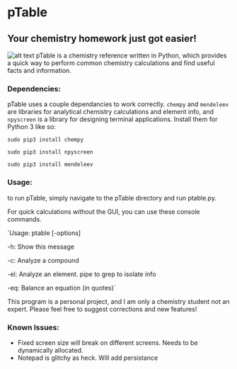 # pTable

##  Your chemistry homework just got easier!
![alt text](https://i.imgur.com/7ogdCFO.png)
pTable is a chemistry reference written in Python, which provides a quick way to perform common chemistry calculations and find useful facts and information.

### Dependencies:

pTable uses a couple dependancies to work correctly. 
`chempy` and `mendeleev` are libraries for analytical chemistry calculations and element info, and `npyscreen` is a library for designing terminal applications.
Install them for Python 3 like so:

`sudo pip3 install chempy`

`sudo pip3 install npyscreen`

`sudo pip3 install mendeleev`

### Usage:

to run pTable, simply navigate to the pTable directory and run ptable.py. 

For quick calculations without the GUI, you can use these console commands.

`Usage: ptable [-options]

-h:   Show this message

-c:  Analyze a compound

-el: Analyze an element. pipe to grep to isolate info

-eq: Balance an equation (in quotes)`

This program is a personal project, and I am only a chemistry student not an expert. Please feel free to suggest corrections and new features!

### Known Issues:
* Fixed screen size will break on different screens. Needs to be dynamically allocated.
* Notepad is glitchy as heck. Will add persistance

